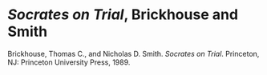 # *Socrates on Trial*, Brickhouse and Smith

Brickhouse, Thomas C., and Nicholas D. Smith. *Socrates on Trial*. Princeton, NJ: Princeton University Press, 1989.
